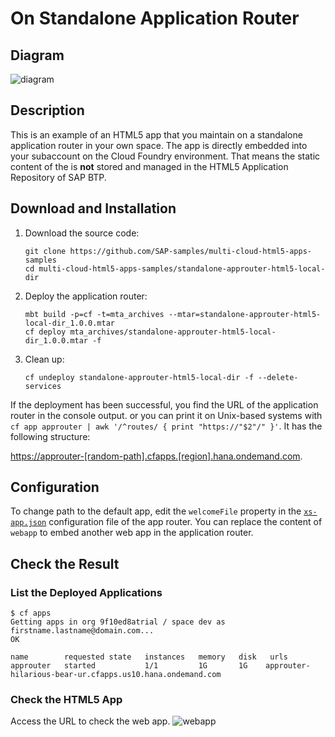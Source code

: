 # On Standalone Application Router

## Diagram

![diagram](diagram.png)

## Description

This is an example of an HTML5 app that you maintain on a standalone application router in your own space. The app is directly embedded into your subaccount on the Cloud Foundry environment. That means the static content of the is **not** stored and managed in the HTML5 Application Repository of SAP BTP.


## Download and Installation
1. Download the source code:
    ```
    git clone https://github.com/SAP-samples/multi-cloud-html5-apps-samples
    cd multi-cloud-html5-apps-samples/standalone-approuter-html5-local-dir
    ```
3. Deploy the application router:
    ```
    mbt build -p=cf -t=mta_archives --mtar=standalone-approuter-html5-local-dir_1.0.0.mtar
    cf deploy mta_archives/standalone-approuter-html5-local-dir_1.0.0.mtar -f
    ```
3. Clean up:
    ```
    cf undeploy standalone-approuter-html5-local-dir -f --delete-services
    ```        

If the deployment has been successful, you find the URL of the application router in the console output. or you can print it on Unix-based systems with `cf app approuter | awk '/^routes/ { print "https://"$2"/" }'`. It has the following structure: 

<https://approuter-[random-path].cfapps.[region].hana.ondemand.com>.


## Configuration
To change path to the default app, edit the `welcomeFile` property in the [`xs-app.json`](router/xs-app.json) configuration file of the app router. You can replace the content of `webapp` to embed another web app in the application router. 


## Check the Result

### List the Deployed Applications

```
$ cf apps
Getting apps in org 9f10ed8atrial / space dev as firstname.lastname@domain.com...
OK

name        requested state   instances   memory   disk   urls
approuter   started           1/1         1G       1G    approuter-hilarious-bear-ur.cfapps.us10.hana.ondemand.com
```

### Check the HTML5 App

Access the URL to check the web app.
![webapp](result.png)